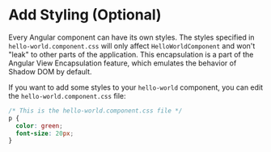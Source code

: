 # Add Styling (Optional)

Every Angular component can have its own styles. The styles specified in `hello-world.component.css` will only affect `HelloWorldComponent` and won't "leak" to other parts of the application. This encapsulation is a part of the Angular View Encapsulation feature, which emulates the behavior of Shadow DOM by default.

If you want to add some styles to your `hello-world` component, you can edit the `hello-world.component.css` file:

```css
/* This is the hello-world.component.css file */
p {
  color: green;
  font-size: 20px;
}
```
